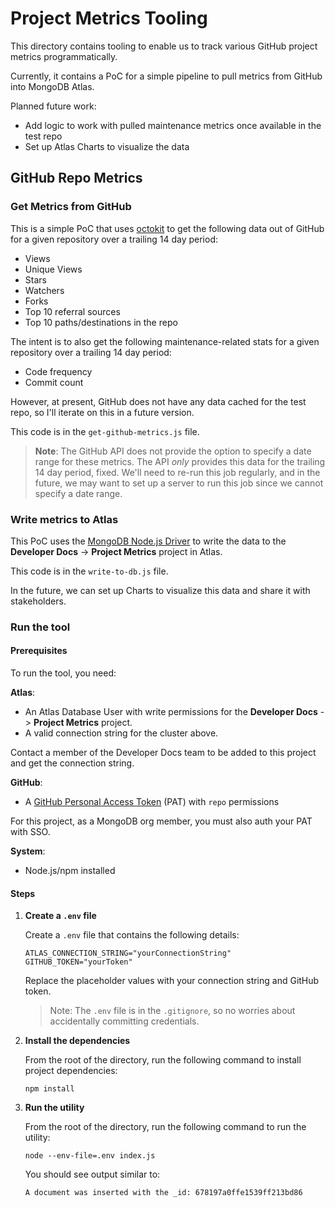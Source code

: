 # Project Metrics Tooling

This directory contains tooling to enable us to track various GitHub project metrics programmatically.

Currently, it contains a PoC for a simple pipeline to pull metrics from GitHub into MongoDB Atlas. 

Planned future work: 

- Add logic to work with pulled maintenance metrics once available in the test repo
- Set up Atlas Charts to visualize the data

## GitHub Repo Metrics

### Get Metrics from GitHub

This is a simple PoC that uses [octokit](https://github.com/octokit/octokit.js) to get the following data out of GitHub
for a given repository over a trailing 14 day period:

- Views
- Unique Views
- Stars
- Watchers
- Forks
- Top 10 referral sources
- Top 10 paths/destinations in the repo

The intent is to also get the following maintenance-related stats for a given repository over a trailing 14 day period:

- Code frequency
- Commit count

However, at present, GitHub does not have any data cached for the test repo, so I'll iterate on this in a future version.

This code is in the `get-github-metrics.js` file.

> **Note**: The GitHub API does not provide the option to specify a date range for these metrics. The API _only_ provides
> this data for the trailing 14 day period, fixed. We'll need to re-run this job regularly, and in the future, we
> may want to set up a server to run this job since we cannot specify a date range.

### Write metrics to Atlas

This PoC uses the [MongoDB Node.js Driver](https://www.mongodb.com/docs/drivers/node/current/) to write the data to the
**Developer Docs** -> **Project Metrics** project in Atlas.

This code is in the `write-to-db.js` file.

In the future, we can set up Charts to visualize this data and share it with stakeholders.

### Run the tool

#### Prerequisites

To run the tool, you need:

**Atlas**:

- An Atlas Database User with write permissions for the **Developer Docs** -> **Project Metrics** project.
- A valid connection string for the cluster above.

Contact a member of the Developer Docs team to be added to this project and get the connection string.

**GitHub**:

- A [GitHub Personal Access Token](https://docs.github.com/en/authentication/keeping-your-account-and-data-secure/managing-your-personal-access-tokens) (PAT)
  with `repo` permissions

For this project, as a MongoDB org member, you must also auth your PAT with SSO.

**System**:

- Node.js/npm installed

#### Steps

1. **Create a `.env` file**

   Create a `.env` file that contains the following details:

   ```
   ATLAS_CONNECTION_STRING="yourConnectionString"
   GITHUB_TOKEN="yourToken"
   ```

   Replace the placeholder values with your connection string and GitHub token.

   > Note: The `.env` file is in the `.gitignore`, so no worries about accidentally committing credentials.

2. **Install the dependencies**

   From the root of the directory, run the following command to install project dependencies:

   ```
   npm install
   ```

3. **Run the utility**

   From the root of the directory, run the following command to run the utility:

   ```
   node --env-file=.env index.js
   ```

   You should see output similar to:

   ```
   A document was inserted with the _id: 678197a0ffe1539ff213bd86
   ```
